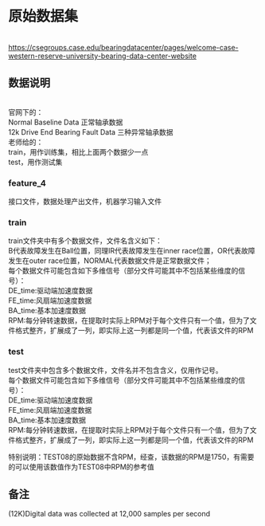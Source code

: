 # 原始数据集
<br>https://csegroups.case.edu/bearingdatacenter/pages/welcome-case-western-reserve-university-bearing-data-center-website
## 数据说明
<br>官网下的：
<br>Normal Baseline Data   正常轴承数据
<br>12k Drive End Bearing Fault Data   三种异常轴承数据
<br>老师给的：
<br>train，用作训练集，相比上面两个数据少一点
<br>test，用作测试集

### feature_4
接口文件，数据处理产出文件，机器学习输入文件

### train
train文件夹中有多个数据文件，文件名含义如下：   
B代表故障发生在Ball位置，同理IR代表故障发生在inner race位置，OR代表故障发生在outer race位置，NORMAL代表数据文件是正常数据文件；   
每个数据文件可能包含如下多维信号（部分文件可能其中不包括某些维度的信号）：   
DE_time:驱动端加速度数据   
FE_time:风扇端加速度数据   
BA_time:基本加速度数据   
RPM:每分钟转速数据，在提取时实际上RPM对于每个文件只有一个值，但为了文件格式整齐，扩展成了一列，即实际上这一列都是同一个值，代表该文件的RPM
### test
test文件夹中包含多个数据文件，文件名并不包含含义，仅用作记号。    
每个数据文件可能包含如下多维信号（部分文件可能其中不包括某些维度的信号）：   
DE_time:驱动端加速度数据   
FE_time:风扇端加速度数据   
BA_time:基本加速度数据   
RPM:每分钟转速数据，在提取时实际上RPM对于每个文件只有一个值，但为了文件格式整齐，扩展成了一列，即实际上这一列都是同一个值，代表该文件的RPM

特别说明：TEST08的原始数据不含RPM，经查，该数据的RPM是1750，有需要的可以使用该数值作为TEST08中RPM的参考值

## 备注
(12K)Digital data was collected at 12,000 samples per second
